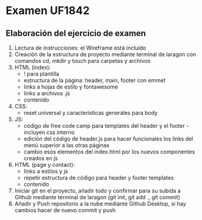 # Examen UF1842

## Elaboración del ejercicio de examen

1. Lectura de instrucciones: el Wireframe está incluído
2. Creación de la estructura de proyecto mediante terminal de laragon con comandos cd, mkdir y touch para carpetas y archivos
3. HTML (index):
   - ! para plantilla
   - estructura de la página: header, main, footer con emmet
   - links a hojas de estilo y fontawesome
   - links a archivos .js
   - contenido
4. CSS:
   - reset universal y características generales para body
5. JS: 
   - código de free code camp para templates del header y el footer - incluyen css interno
   - edición del código de header.js para hacer funcionales los links del menú superior a las otras páginas
   - cambio esos elementos del index.html por los nuevos componentes creados en js
6. HTML (page y contact): 
   - links a estilos y js
   - repetir estructura de código para header y footer templates
   - contenido
7. Iniciar git en el proyecto, añadir todo y confirmar para su subida a Github mediante terminal de laragon (git init, git add ., git commit)
8. Añadir y Push repositorio a la nube mediante Github Desktop, si hay cambios hacer de nuevo commit y push
